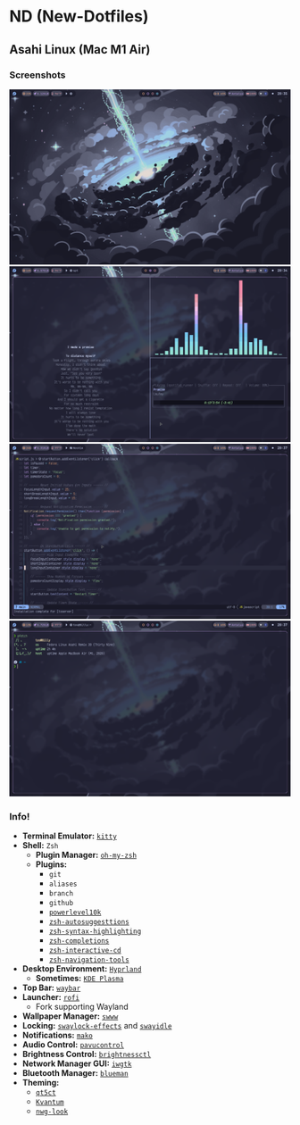 # ND (New-Dotfiles)
## Asahi Linux (Mac M1 Air)
### Screenshots
![Hyprland-Desktop](./assets/Asahi-Linux/AsahiLinux-Hyprland-Desktop.png)
![Hyprland-Music](./assets/Asahi-Linux/AsahiLinux-Hyprland-Music.png)
![Hyprland-LunarVim](./assets/Asahi-Linux/AsahiLinux-Hyprland-Lunarvim.png)
![Hyprland-Fetch](./assets/Asahi-Linux/AsahiLinux-Hyprland-Fetch.png)

### Info!
- **Terminal Emulator:** [`kitty`](https://github.com/kovidgoyal/kitty)
- **Shell:** `Zsh`
    - **Plugin Manager:** [`oh-my-zsh`](https://github.com/ohmyzsh/ohmyzsh)
    - **Plugins:**
        - `git`
        - `aliases`
        - `branch`
        - `github`
        - [`powerlevel10k`](https://github.com/romkatv/powerlevel10k)
        - [`zsh-autosuggesttions`](https://github.com/zsh-users/zsh-autosuggestions)
        - [`zsh-syntax-highlighting`](https://github.com/zsh-users/zsh-syntax-highlighting)
        - [`zsh-completions`](https://github.com/zsh-users/zsh-completions)
        - [`zsh-interactive-cd`](https://github.com/mrjohannchang/zsh-interactive-cd)
        - [`zsh-navigation-tools`](https://github.com/z-shell/zsh-navigation-tools)
- **Desktop Environment:** [`Hyprland`](https://github.com/hyprwm/Hyprland)
    - **Sometimes:** [`KDE Plasma`](https://kde.org/plasma-desktop/)
- **Top Bar:** [`waybar`](https://github.com/Alexays/Waybar)
- **Launcher:** [`rofi`](https://github.com/lbonn/rofi)
    - Fork supporting Wayland
- **Wallpaper Manager:** [`swww`](https://github.com/Horus645/swww)
- **Locking:** [`swaylock-effects`](https://github.com/mortie/swaylock-effects) and [`swayidle`](https://github.com/swaywm/swayidle)
- **Notifications:** [`mako`](https://github.com/emersion/mako)
- **Audio Control:** [`pavucontrol`](https://github.com/pulseaudio/pavucontrol)
- **Brightness Control:** [`brightnessctl`](https://github.com/Hummer12007/brightnessctl)
- **Network Manager GUI:** [`iwgtk`](https://github.com/J-Lentz/iwgtk)
- **Bluetooth Manager:** [`blueman`](https://github.com/blueman-project/blueman)
- **Theming:** 
    - [`qt5ct`](https://github.com/desktop-app/qt5ct)
    - [`Kvantum`](https://github.com/tsujan/Kvantum)
    - [`nwg-look`](https://github.com/nwg-piotr/nwg-look)
